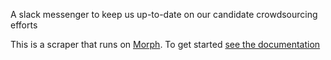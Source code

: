 A slack messenger to keep us up-to-date on our candidate crowdsourcing efforts

This is a scraper that runs on [Morph](https://morph.io). To get started [see the documentation](https://morph.io/documentation)
